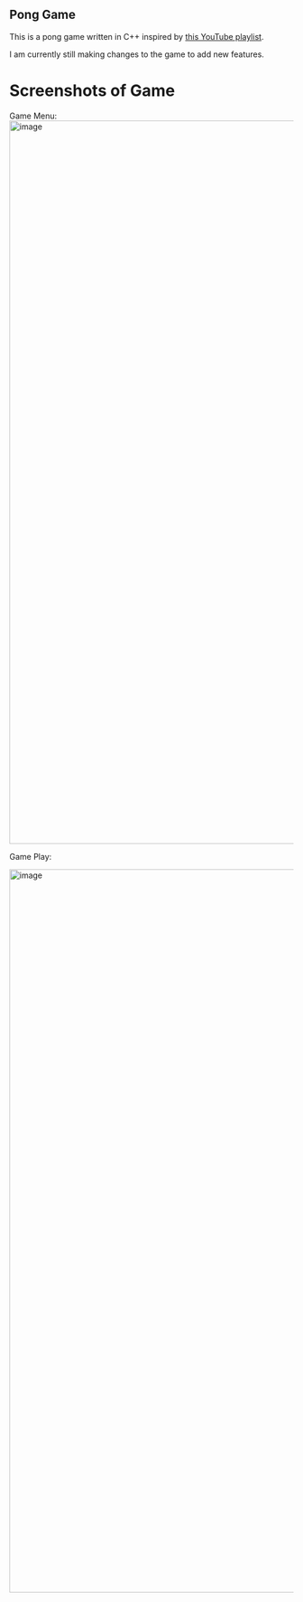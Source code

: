 ## Pong Game

This is a pong game written in C++ inspired by [this YouTube playlist](https://www.youtube.com/watch?v=luuyjjOxnUI&list=PL7Ej6SUky135IAAR3PFCFyiVwanauRqj3&index=1).

I am currently still making changes to the game to add new features.

# Screenshots of Game
Game Menu:
<img width="1280" alt="image" src="https://github.com/wben1998/Pong-Game/assets/133912131/34fef780-349b-4b6e-bf59-1e94c868815b">

Game Play:

<img width="1280" alt="image" src="https://github.com/wben1998/Pong-Game/assets/133912131/4b93c94b-7368-4d9a-aff0-fac74acacab7">
